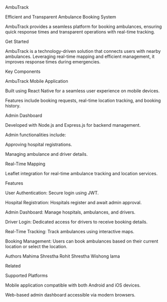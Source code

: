 AmbuTrack

Efficient and Transparent Ambulance Booking System

AmbuTrack provides a seamless platform for booking ambulances, ensuring quick response times and transparent operations with real-time tracking.

Get Started

AmbuTrack is a technology-driven solution that connects users with nearby ambulances. Leveraging real-time mapping and efficient management, it improves response times during emergencies.

Key Components

AmbuTrack Mobile Application

Built using React Native for a seamless user experience on mobile devices.

Features include booking requests, real-time location tracking, and booking history.

Admin Dashboard

Developed with Node.js and Express.js for backend management.

Admin functionalities include:

Approving hospital registrations.

Managing ambulance and driver details.

Real-Time Mapping

Leaflet integration for real-time ambulance tracking and location services.

Features

User Authentication: Secure login using JWT.

Hospital Registration: Hospitals register and await admin approval.

Admin Dashboard: Manage hospitals, ambulances, and drivers.

Driver Login: Dedicated access for drivers to receive booking details.

Real-Time Tracking: Track ambulances using interactive maps.

Booking Management: Users can book ambulances based on their current location or select the location.

Authors
Mahima Shrestha
Rohit Shrestha
Wishong lama

Related

Supported Platforms

Mobile application compatible with both Android and iOS devices.

Web-based admin dashboard accessible via modern browsers.
